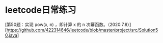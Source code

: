 # **leetcode日常练习**

[第50题：实现 pow(x, n) ，即计算 x 的 n 次幂函数。（2020.7.8）][https://github.com/422314646/leetcode/blob/master/project/src/Solution50.java]